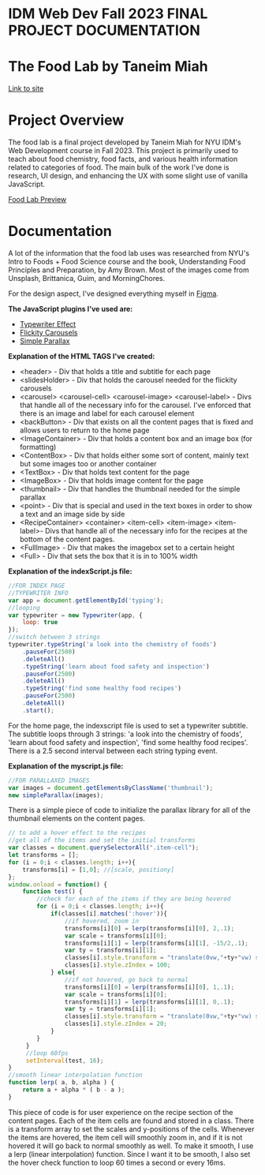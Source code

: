 # IDM Web Dev Fall 2023 FINAL PROJECT DOCUMENTATION
# The Food Lab by Taneim Miah
 
[Link to site](https://bluetitanium.github.io/IDM-Web-Dev-Fall-2023/Final/index.html)

# Project Overview
The food lab is a final project developed by Taneim Miah for NYU IDM's Web Development course in Fall 2023. This project is primarily used to teach about food chemistry, food facts, and various health information related to categories of food. The main bulk of the work I've done is research, UI design, and enhancing the UX with some slight use of vanilla JavaScript. 

[Food Lab Preview](images/preview.mp4)


# Documentation
A lot of the information that the food lab uses was researched from NYU's Intro to Foods + Food Science course and the book, Understanding Food Principles and Preparation, by Amy Brown. 
Most of the images come from Unsplash, Brittanica, Guim, and MorningChores.

For the design aspect, I've designed everything myself in [Figma](https://www.figma.com/file/JcyI50vHfCURjS2Gm9wAfi/Whiteboard---Web-Dev-Assignments?type=whiteboard&node-id=0%3A1&t=NvgpNcGTvQ0VUojD-1).

**The JavaScript plugins I've used are:**
- [Typewriter Effect](https://www.npmjs.com/package/typewriter-effect)
- [Flickity Carousels](https://flickity.metafizzy.co/)
- [Simple Parallax](https://simpleparallax.com/)

**Explanation of the HTML TAGS I've created:**
- \<header\> - Div that holds a title and subtitle for each page
- \<slidesHolder\> - Div that holds the carousel needed for the flickity carousels
- \<carousel\> \<carousel-cell\> \<carousel-image\> \<carousel-label\> - Divs that handle all of the necessary info for the carousel. I've enforced that there is an image and label for each carousel element
- \<backButton\> - Div that exists on all the content pages that is fixed and allows users to return to the home page
- \<ImageContainer\> - Div that holds a content box and an image box (for formatting)
- \<ContentBox\> - Div that holds either some sort of content, mainly text but some images too or another container
- \<TextBox\> - Div that holds text content for the page
- \<ImageBox\> - Div that holds image content for the page
- \<thumbnail\> - Div that handles the thumbnail needed for the simple parallax
- \<point\> - Div that is special and used in the text boxes in order to show a text and an image side by side
- \<RecipeContainer\> \<container\> \<item-cell\> \<item-image\> \<item-label\>- Divs that handle all of the necessary info for the recipes at the bottom of the content pages.
- \<FullImage\> - Div that makes the imagebox set to a certain height
- \<Full\> - Div that sets the box that it is in to 100% width

**Explanation of the indexScript.js file:**
```jsx
//FOR INDEX PAGE
//TYPEWRITER INFO
var app = document.getElementById('typing');
//looping
var typewriter = new Typewriter(app, {
    loop: true
});
//switch between 3 strings
typewriter.typeString('a look into the chemistry of foods')
    .pauseFor(2500)
    .deleteAll()
    .typeString('learn about food safety and inspection')
    .pauseFor(2500)
    .deleteAll()
    .typeString('find some healthy food recipes')
    .pauseFor(2500)
    .deleteAll()
    .start();
```
For the home page, the indexscript file is used to set a typewriter subtitle. The subtitle loops through 3 strings: 'a look into the chemistry of foods', 'learn about food safety and inspection', 'find some healthy food recipes'. There is a 2.5 second interval between each string typing event.

**Explanation of the myscript.js file:**
```jsx
//FOR PARALLAXED IMAGES
var images = document.getElementsByClassName('thumbnail');
new simpleParallax(images);
```
There is a simple piece of code to initialize the parallax library for all of the thumbnail elements on the content pages.
```jsx
// to add a hover effect to the recipes
//get all of the items and set the initial transforms
var classes = document.querySelectorAll(".item-cell");
let transforms = [];
for (i = 0;i < classes.length; i++){
    transforms[i] = [1,0]; //[scale, positiony]
};
window.onload = function() {            
    function test() {
        //check for each of the items if they are being hovered
        for (i = 0;i < classes.length; i++){
            if(classes[i].matches(':hover')){
                //if hovered, zoom in
                transforms[i][0] = lerp(transforms[i][0], 2,.1);
                var scale = transforms[i][0];
                transforms[i][1] = lerp(transforms[i][1], -15/2,.1);
                var ty = transforms[i][1];
                classes[i].style.transform = "translate(0vw,"+ty+"vw) scale("+scale+")";
                classes[i].style.zIndex = 100;
            } else{
                //if not hovered, go back to normal
                transforms[i][0] = lerp(transforms[i][0], 1,.1);
                var scale = transforms[i][0];
                transforms[i][1] = lerp(transforms[i][1], 0,.1);
                var ty = transforms[i][1];
                classes[i].style.transform = "translate(0vw,"+ty+"vw) scale("+scale+")";
                classes[i].style.zIndex = 20;
            }
        }
     }
     //loop 60fps
     setInterval(test, 16);
}
//smooth linear interpolation function
function lerp( a, b, alpha ) {
    return a + alpha * ( b - a );
}
```
This piece of code is for user experience on the recipe section of the content pages. Each of the item cells are found and stored in a class. There is a transform array to set the scales and y-positions of the cells. Whenever the items are hovered, the item cell will smoothly zoom in, and if it is not hovered it will go back to normal smoothly as well. To make it smooth, I use a lerp (linear interpolation) function. Since I want it to be smooth, I also set the hover check function to loop 60 times a second or every 16ms.